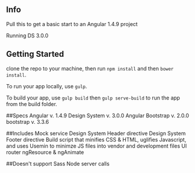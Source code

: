 ## Info
Pull this to get a basic start to an Angular 1.4.9 project

Running DS 3.0.0


## Getting Started

clone the repo to your machine, then run `npm install` and then `bower install`.

To run your app locally, use `gulp`.

To build your app, use `gulp build` then `gulp serve-build` to run the app from the build folder.


##Specs
Angular           v. 1.4.9
Design System     v. 3.0.0
Angular Bootstrap v. 2.0.0
bootstrap         v. 3.3.6

##Includes
Mock service
Design System Header directive
Design System Footer directive
Build script that minifies CSS & HTML, uglifies Javascript, and uses Usemin to minimze JS files into vendor and development files
UI router
ngResource & ngAnimate


##Doesn't support
Sass
Node server calls
